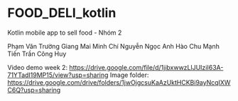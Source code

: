 # FOOD_DELI_kotlin
Kotlin mobile app to sell food - Nhóm 2

Phạm Văn Trường Giang
Mai Minh Chí
Nguyễn Ngọc Anh Hào
Chu Mạnh Tiến
Trần Công Huy


Video demo week 2: https://drive.google.com/file/d/1jibxwwzLlJUIziI63A-71YTadI19MP15/view?usp=sharing
Image folder: https://drive.google.com/drive/folders/1jwOjgcsuKaAzUktHCKBi9ayNcqIXWC6Q?usp=sharing
